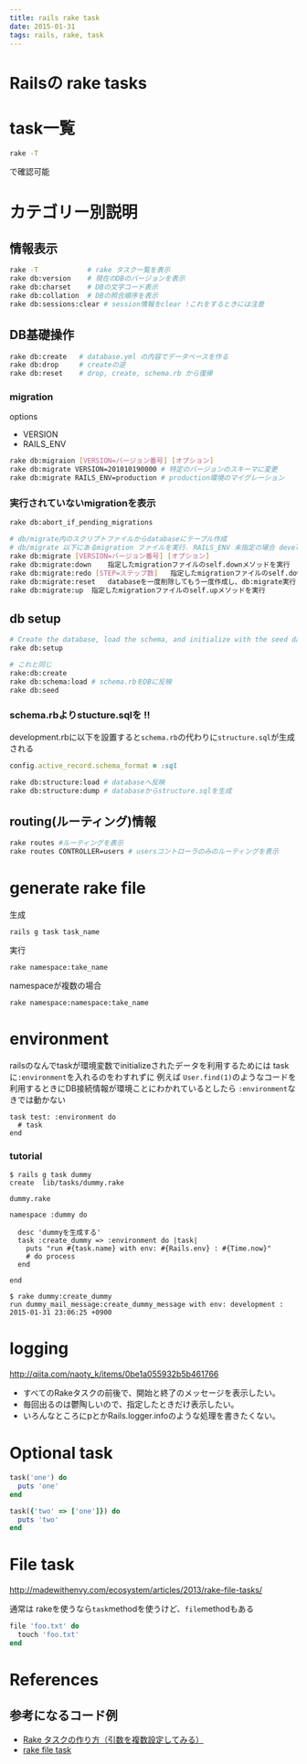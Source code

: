 ```yaml
---
title: rails rake task
date: 2015-01-31
tags: rails, rake, task
---
```


Railsの rake tasks
====================

# task一覧

```sh
rake -T
```
で確認可能

# カテゴリー別説明

## 情報表示

```sh
rake -T            # rake タスク一覧を表示
rake db:version    # 現在のDBのバージョンを表示
rake db:charset    # DBの文字コード表示
rake db:collation  # DBの照合順序を表示
rake db:sessions:clear # session情報をclear !これをするときには注意
```

## DB基礎操作

```sh
rake db:create   # database.yml の内容でデータベースを作る
rake db:drop     # createの逆
rake db:reset    # drop, create, schema.rb から復帰
```

### migration

options

+ VERSION
+ RAILS_ENV

```sh
rake db:migraion [VERSION=バージョン番号] [オプション]
rake db:migrate VERSION=201010190000 # 特定のバージョンのスキーマに変更
rake db:migrate RAILS_ENV=production # production環境のマイグレーション
```




### 実行されていないmigrationを表示

```sh
rake db:abort_if_pending_migrations
```

```sh
# db/migrate内のスクリプトファイルからdatabaseにテーブル作成
# db/migrate 以下にあるmigration ファイルを実行. RAILS_ENV 未指定の場合 development 環境のみに行われる.
rake db:migrate [VERSION=バージョン番号] [オプション]
rake db:migrate:down	指定したmigrationファイルのself.downメソッドを実行
rake db:migrate:redo [STEP=ステップ数]	指定したmigrationファイルのself.downメソッドを実行
rake db:migrate:reset	databaseを一度削除してもう一度作成し、db:migrate実行
rake db:migrate:up	指定したmigrationファイルのself.upメソッドを実行
```

## db setup

```sh
# Create the database, load the schema, and initialize with the seed data (use db:reset to also drop the db first)
rake db:setup

# これと同じ
rake:db:create
rake db:schema:load # schema.rbをDBに反映
rake db:seed
```

### schema.rbよりstucture.sqlを !!

development.rbに以下を設置すると`schema.rb`の代わりに`structure.sql`が生成される
```ruby
config.active_record.schema_format = :sql
```

```sh
rake db:structure:load # databaseへ反映
rake db:structure:dump # databaseからstructure.sqlを生成
```

## routing(ルーティング)情報

```sh
rake routes #ルーティングを表示
rake routes CONTROLLER=users # usersコントローラのみのルーティングを表示
```


# generate rake file

生成

`rails g task task_name`

実行

`rake namespace:take_name`

namespaceが複数の場合

`rake namespace:namespace:take_name`

# environment

railsのなんでtaskが環境変数でinitializeされたデータを利用するためには
taskに`:environment`を入れるのをわすれずに
例えば `User.find(1)`のようなコードを利用するときにDB接続情報が環境ことにわかれているとしたら
`:environment`なきでは動かない

```
task test: :environment do
  # task
end
```


### tutorial

```
$ rails g task dummy
create  lib/tasks/dummy.rake
```

`dummy.rake`

```
namespace :dummy do

  desc 'dummyを生成する'
  task :create_dummy => :environment do |task|
    puts "run #{task.name} with env: #{Rails.env} : #{Time.now}"
    # do process
  end

end
```

```
$ rake dummy:create_dummy
run dummy_mail_message:create_dummy_message with env: development : 2015-01-31 23:06:25 +0900
```

# logging

<http://qiita.com/naoty_k/items/0be1a055932b5b461766>

+ すべてのRakeタスクの前後で、開始と終了のメッセージを表示したい。
+ 毎回出るのは鬱陶しいので、指定したときだけ表示したい。
+ いろんなところにpとかRails.logger.infoのような処理を書きたくない。

# Optional task


```ruby
task('one') do
  puts 'one'
end

task({'two' => ['one']}) do
  puts 'two'
end
```

# File task

<http://madewithenvy.com/ecosystem/articles/2013/rake-file-tasks/>

通常は rakeを使うなら`task`methodを使うけど、`file`methodもある


```ruby
file 'foo.txt' do
  touch 'foo.txt'
end
```




# References

## 参考になるコード例

+ [Rake タスクの作り方（引数を複数設定してみる）](http://qiita.com/yoshiokaCB/items/c97ba878469701c3d99b)
+ [rake file task](http://madewithenvy.com/ecosystem/articles/2013/rake-file-tasks/)
